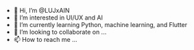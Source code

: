 - 👋 Hi, I’m @LUJxAIN
- 👀 I’m interested in UI/UX and AI
- 🌱 I’m currently learning Python, machine learning, and Flutter
- 💞️ I’m looking to collaborate on ...
- 📫 How to reach me ...

<!---
LUJxAIN/LUJxAIN is a ✨ special ✨ repository because its `README.md` (this file) appears on your GitHub profile.
You can click the Preview link to take a look at your changes.
--->
